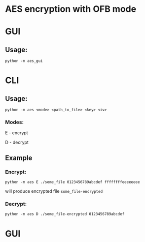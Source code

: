 # AES encryption with OFB mode

# GUI
## Usage:
```python -m aes_gui```


# CLI

## Usage:
```python -m aes <mode> <path_to_file> <key> <iv>```

### Modes:
E - encrypt

D - decrypt


## Example
###   Encrypt:
```python -m aes E ./some_file 0123456789abcdef ffffffffeeeeeeee```

will produce encrypted file ```some_file-encrypted```

###   Decrypt:
```python -m aes D ./some_file-encrypted 0123456789abcdef```

# GUI
